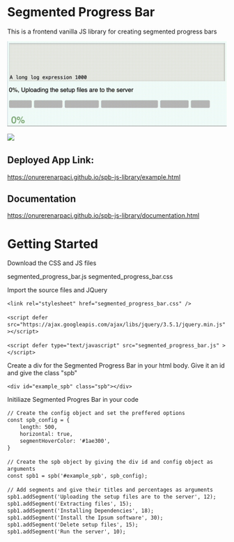 # Segmented Progress Bar
This is a frontend vanilla JS library for creating segmented progress bars

![](https://github.com/onurerenarpaci/spb-js-library/blob/main/gifs/horizontal_spb.gif)

![](https://github.com/onurerenarpaci/spb-js-library/blob/main/gifs/vertical_spb.gif)

## Deployed App Link: 
https://onurerenarpaci.github.io/spb-js-library/example.html

## Documentation
https://onurerenarpaci.github.io/spb-js-library/documentation.html


# Getting Started
Download the CSS and JS files

segmented_progress_bar.js
segmented_progress_bar.css

Import the source files and JQuery

```
<link rel="stylesheet" href="segmented_progress_bar.css" />

<script defer src="https://ajax.googleapis.com/ajax/libs/jquery/3.5.1/jquery.min.js" ></script>

<script defer type="text/javascript" src="segmented_progress_bar.js" ></script>
```

Create a div for the Segmented Progress Bar in your html body. Give it an id and give the class "spb"

```
<div id="example_spb" class="spb"></div>
```

Initiliaze Segmented Progres Bar in your code

```
// Create the config object and set the preffered options
const spb_config = {
    length: 500,
    horizontal: true,
    segmentHoverColor: '#1ae300',
}

// Create the spb object by giving the div id and config object as arguments
const spb1 = spb('#example_spb', spb_config);

// Add segments and give their titles and percentages as arguments
spb1.addSegment('Uploading the setup files are to the server', 12);
spb1.addSegment('Extracting files', 15);
spb1.addSegment('Installing Dependencies', 18);
spb1.addSegment('Install the Ipsum software', 30);
spb1.addSegment('Delete setup files', 15);
spb1.addSegment('Run the server', 10);
```
